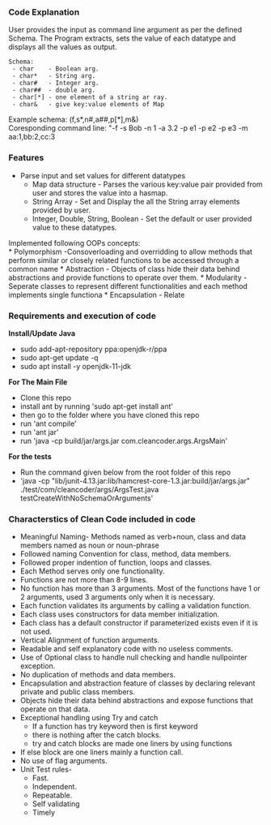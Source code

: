### Code Explanation  ###
User provides the input as command line argument as per the defined Schema.
The Program extracts, sets the value of each datatype and displays all the values as output.

    Schema:
     - char    - Boolean arg.
     - char*   - String arg.
     - char#   - Integer arg.
     - char##  - double arg.
     - char[*] - one element of a string ar ray.
     - char&   - give key:value elements of Map

Example schema: (f,s*,n#,a##,p[*],m&)<br>
Coresponding command line: "-f -s Bob -n 1 -a 3.2 -p e1 -p e2 -p e3 -m aa:1,bb:2,cc:3

### Features ###
* Parse input and set values for different datatypes
    * Map data structure - Parses the various key:value pair provided from user and stores the value into a hasmap.
    * String Array - Set and Display the all the String array elements provided by user.
    * Integer, Double, String, Boolean - Set the default or user provided value to these datatypes.

Implemented following OOPs concepts:<br>
    * Polymorphism -Consoverloading and overridding to allow methods that perform similar or closely related functions to be accessed through a common name
    * Abstraction - Objects of class hide their data behind abstractions and provide functions to operate over them.
    * Modularity - Seperate classes to represent different functionalities and each method implements single functiona 
    * Encapsulation - Relate
    

### Requirements and execution of code ###
<b>Install/Update Java</b>
* sudo add-apt-repository ppa:openjdk-r/ppa
* sudo apt-get update -q 
* sudo apt install -y openjdk-11-jdk 

<b>For The Main File</b>
* Clone this repo 
* install ant by running 'sudo apt-get install ant'
* then go to the folder where you have cloned this repo
* run 'ant compile'
* run 'ant jar'
* run 'java -cp build/jar/args.jar com.cleancoder.args.ArgsMain'

<b>For the tests</b>
* Run the command given below from the root folder of this repo
* 'java -cp "lib/junit-4.13.jar:lib/hamcrest-core-1.3.jar:build/jar/args.jar" ./test/com/cleancoder/args/ArgsTest.java testCreateWithNoSchemaOrArguments'

### Characterstics of Clean Code included in code ###
* Meaningful Naming- Methods named as verb+noun, class and data members named as noun or noun-phrase
* Followed naming Convention for class, method, data members.
* Followed proper indention of function, loops and classes.
* Each Method serves only one functionality.
* Functions are not more than 8-9 lines.
* No function has more than 3 arguments. Most of the functions have 1 or 2 arguments, used 3 arguments only when it is necessary.
* Each function validates its arguments by calling a validation function.
* Each class uses constructors for data member initialization.
* Each class has a default constructor if parameterized exists even if it is not used.
* Vertical Alignment of function arguments.
* Readable and self explanatory code with no useless comments.
* Use of Optional class to handle null checking and handle nullpointer exception.
* No duplication of methods and data members.
* Encapsulation and abstraction feature of classes by declaring relevant private and public class members.
* Objects hide their data behind abstractions and expose functions that operate on that data. 
* Exceptional handling using Try and catch 
  * If a function has try keyword then is first keyword 
  * there is nothing after the catch blocks.
  * try and catch blocks are made one liners by using functions
* If else block are one liners mainly a function call.
* No use of  flag arguments. 
* Unit Test rules-
  -  Fast.
  - Independent.
  - Repeatable.
  - Self validating
  - Timely

  
